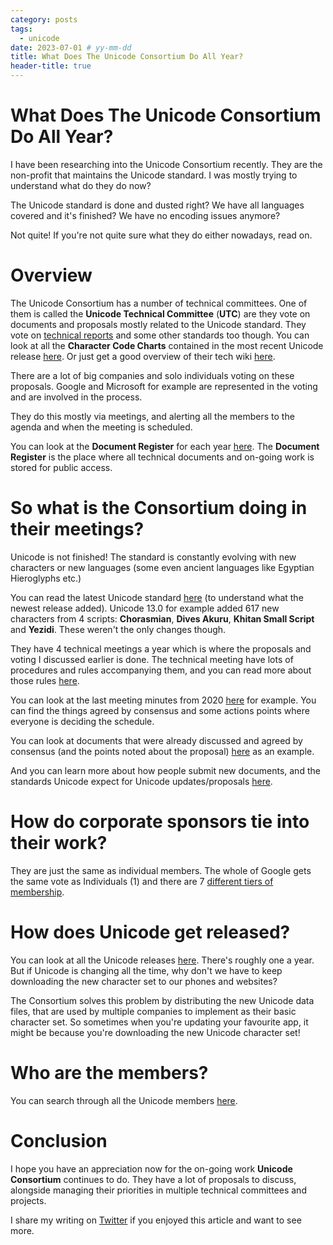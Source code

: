 ```yaml
---
category: posts
tags:
  - unicode
date: 2023-07-01 # yy-mm-dd
title: What Does The Unicode Consortium Do All Year?
header-title: true
---
```


# What Does The Unicode Consortium Do All Year?

I have been researching into the Unicode Consortium recently. They are the non-profit that maintains the Unicode standard. I was mostly trying to understand what do they do now?

The Unicode standard is done and dusted right? We have all languages covered and it's finished? We have no encoding issues anymore?

Not quite! If you're not quite sure what they do either nowadays, read on.

# Overview
The Unicode Consortium has a number of technical committees. One of them is called the **Unicode Technical Committee** (**UTC**) are they vote on documents and proposals mostly related to the Unicode standard. They vote on [technical reports](http://www.unicode.org/reports/) and some other standards too though. You can look at all the **Character Code Charts** contained in the most recent Unicode release [here](https://www.unicode.org/charts/). Or just get a good overview of their tech wiki [here](https://www.unicode.org/main.html).

There are a lot of big companies and solo individuals voting on these proposals. Google and Microsoft for example are represented in the voting and are involved in the process.

They do this mostly via meetings, and alerting all the members to the agenda and when the meeting is scheduled.

You can look at the **Document Register** for each year [here](http://www.unicode.org/L2/L-curdoc.htm). The **Document Register** is the place where all technical documents and on-going work is stored for public access.

# So what is the Consortium doing in their meetings?
Unicode is not finished! The standard is constantly evolving with new characters or new languages (some even ancient languages like Egyptian Hieroglyphs etc.)

You can read the latest Unicode standard [here](http://www.unicode.org/versions/latest/) (to understand what the newest release added). Unicode 13.0 for example added 617 new characters from 4 scripts: **Chorasmian**, **Dives Akuru**, **Khitan Small Script** and **Yezidi**. These weren't the only changes though.

They have 4 technical meetings a year which is where the proposals and voting I discussed earlier is done. The technical meeting have lots of procedures and rules accompanying them, and you can read more about those rules [here](https://www.unicode.org/consortium/tc-procedures.html).

You can look at the last meeting minutes from 2020 [here](https://www.unicode.org/L2/L2021/21009.htm) for example. You can find the things agreed by consensus and some actions points where everyone is deciding the schedule.

You can look at documents that were already discussed and agreed by consensus (and the points noted about the proposal) [here](https://www.unicode.org/L2/L2020/20241-edcom-rept-utc165.html) as an example.

And you can learn more about how people submit new documents, and the standards Unicode expect for Unicode updates/proposals [here](https://www.unicode.org/pending/docsubmit.html).

# How do corporate sponsors tie into their work?
They are just the same as individual members. The whole of Google gets the same vote as Individuals (1) and there are 7 [different tiers of membership](https://www.unicode.org/consortium/levels.html).

# How does Unicode get released?
You can look at all the Unicode releases [here](https://unicode.org/history/publicationdates.html). There's roughly one a year. But if Unicode is changing all the time, why don't we have to keep downloading the new character set to our phones and websites?

The Consortium solves this problem by distributing the new Unicode data files, that are used by multiple companies to implement as their basic character set. So sometimes when you're updating your favourite app, it might be because you're downloading the new Unicode character set!

# Who are the members?
You can search through all the Unicode members [here](https://home.unicode.org/membership/members/).

# Conclusion
I hope you have an appreciation now for the on-going work **Unicode Consortium** continues to do. They have a lot of proposals to discuss, alongside managing their priorities in multiple technical committees and projects.

I share my writing on [Twitter](https://twitter.com/kealanparr) if you enjoyed this article and want to see more.

